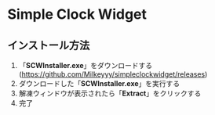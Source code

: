 # Simple Clock Widget
## インストール方法
1. 「**SCWInstaller.exe**」をダウンロードする (https://github.com/Milkeyyy/simpleclockwidget/releases)
2. ダウンロードした「**SCWInstaller.exe**」を実行する
3. 解凍ウィンドウが表示されたら「**Extract**」をクリックする
4. 完了
